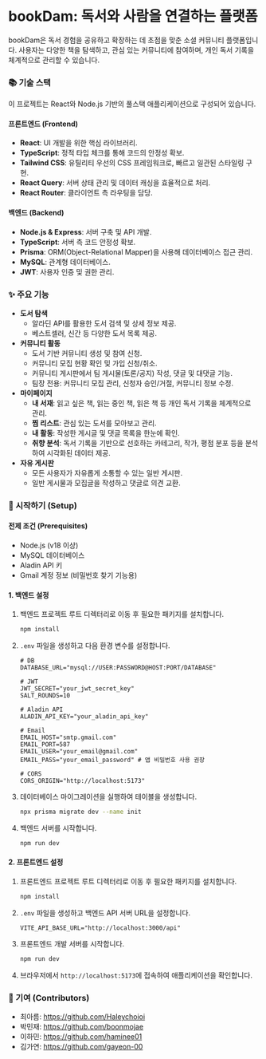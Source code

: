 # bookDam: 독서와 사람을 연결하는 플랫폼

bookDam은 독서 경험을 공유하고 확장하는 데 초점을 맞춘 소셜 커뮤니티 플랫폼입니다. 사용자는 다양한 책을 탐색하고, 관심 있는 커뮤니티에 참여하며, 개인 독서 기록을 체계적으로 관리할 수 있습니다.

### 📚 기술 스택

이 프로젝트는 React와 Node.js 기반의 풀스택 애플리케이션으로 구성되어 있습니다.

#### 프론트엔드 (Frontend)
- **React**: UI 개발을 위한 핵심 라이브러리.
- **TypeScript**: 정적 타입 체크를 통해 코드의 안정성 확보.
- **Tailwind CSS**: 유틸리티 우선의 CSS 프레임워크로, 빠르고 일관된 스타일링 구현.
- **React Query**: 서버 상태 관리 및 데이터 캐싱을 효율적으로 처리.
- **React Router**: 클라이언트 측 라우팅을 담당.

#### 백엔드 (Backend)
- **Node.js & Express**: 서버 구축 및 API 개발.
- **TypeScript**: 서버 측 코드 안정성 확보.
- **Prisma**: ORM(Object-Relational Mapper)을 사용해 데이터베이스 접근 관리.
- **MySQL**: 관계형 데이터베이스.
- **JWT**: 사용자 인증 및 권한 관리.

### ✨ 주요 기능
- **도서 탐색**
  - 알라딘 API를 활용한 도서 검색 및 상세 정보 제공.
  - 베스트셀러, 신간 등 다양한 도서 목록 제공.
- **커뮤니티 활동**
  - 도서 기반 커뮤니티 생성 및 참여 신청.
  - 커뮤니티 모집 현황 확인 및 가입 신청/취소.
  - 커뮤니티 게시판에서 팀 게시물(토론/공지) 작성, 댓글 및 대댓글 기능.
  - 팀장 전용: 커뮤니티 모집 관리, 신청자 승인/거절, 커뮤니티 정보 수정.
- **마이페이지**
  - **내 서재**: 읽고 싶은 책, 읽는 중인 책, 읽은 책 등 개인 독서 기록을 체계적으로 관리.
  - **찜 리스트**: 관심 있는 도서를 모아보고 관리.
  - **내 활동**: 작성한 게시글 및 댓글 목록을 한눈에 확인.
  - **취향 분석**: 독서 기록을 기반으로 선호하는 카테고리, 작가, 평점 분포 등을 분석하여 시각화된 데이터 제공.
- **자유 게시판**
  - 모든 사용자가 자유롭게 소통할 수 있는 일반 게시판.
  - 일반 게시물과 모집글을 작성하고 댓글로 의견 교환.

### 🚀 시작하기 (Setup)

#### 전제 조건 (Prerequisites)
- Node.js (v18 이상)
- MySQL 데이터베이스
- Aladin API 키
- Gmail 계정 정보 (비밀번호 찾기 기능용)

#### 1. 백엔드 설정
1.  백엔드 프로젝트 루트 디렉터리로 이동 후 필요한 패키지를 설치합니다.
    ```bash
    npm install
    ```
2.  `.env` 파일을 생성하고 다음 환경 변수를 설정합니다.
    ```
    # DB
    DATABASE_URL="mysql://USER:PASSWORD@HOST:PORT/DATABASE"

    # JWT
    JWT_SECRET="your_jwt_secret_key"
    SALT_ROUNDS=10

    # Aladin API
    ALADIN_API_KEY="your_aladin_api_key"

    # Email
    EMAIL_HOST="smtp.gmail.com"
    EMAIL_PORT=587
    EMAIL_USER="your_email@gmail.com"
    EMAIL_PASS="your_email_password" # 앱 비밀번호 사용 권장

    # CORS
    CORS_ORIGIN="http://localhost:5173"
    ```
3.  데이터베이스 마이그레이션을 실행하여 테이블을 생성합니다.
    ```bash
    npx prisma migrate dev --name init
    ```
4.  백엔드 서버를 시작합니다.
    ```bash
    npm run dev
    ```

#### 2. 프론트엔드 설정
1.  프론트엔드 프로젝트 루트 디렉터리로 이동 후 필요한 패키지를 설치합니다.
    ```bash
    npm install
    ```
2.  `.env` 파일을 생성하고 백엔드 API 서버 URL을 설정합니다.
    ```
    VITE_API_BASE_URL="http://localhost:3000/api"
    ```
3.  프론트엔드 개발 서버를 시작합니다.
    ```bash
    npm run dev
    ```
4.  브라우저에서 `http://localhost:5173`에 접속하여 애플리케이션을 확인합니다.

### 🤝 기여 (Contributors)

* 최아름: https://github.com/Haleychoioi
* 박민재: https://github.com/boonmojae
* 이하민: https://github.com/haminee01
* 김가연: https://github.com/gayeon-00
